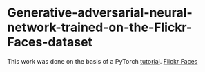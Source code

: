 # Generative-adversarial-neural-network-trained-on-the-Flickr-Faces-dataset
This work was done on the basis of a PyTorch [tutorial](https://pytorch.org/tutorials/beginner/dcgan_faces_tutorial.html). [Flickr Faces](https://github.com/NVlabs/ffhq-dataset) 
